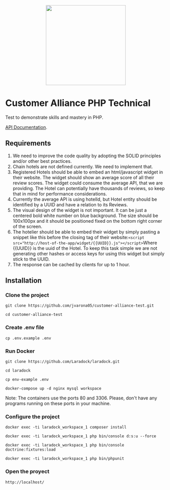 <p align="center"><img src="https://go.customer-alliance.com/build/images/logo.png?75938931" width="250"></p>

# Customer Alliance PHP Technical

Test to demonstrate skills and mastery in PHP. 

[API Documentation](https://jvarona05.github.io/customer-alliance-test/public/api.html).

## Requirements

1. We need to improve the code quality by adopting the SOLID principles and/or other best practices.
2. Chain hotels are not defined currently. We need to implement that.
3. Registered Hotels should be able to embed an html/javascript widget in their website.
  The widget should show an average score of all their review scores.
  The widget could consume the average API, that we are providing. The Hotel can potentially have thousands of reviews, so keep that in mind for performance considerations.
4. Currently the average API is using hotelId, but Hotel entity should be identified by a UUID and have a relation to its Reviews.
5. The visual design of the widget is not important. It can be just a centered bold white number on blue background. The size should be 100x100px and it should be positioned fixed on the bottom right corner of the screen.
6. The hotelier should be able to embed their widget by simply pasting a snippet like this before the closing </body> tag of their website:`<script src="http://host-of-the-app/widget/{{UUID}}.js"></script>`Where {{UUID}} is the uuid of the Hotel. To keep this task simple we are not generating other hashes or access keys for using this widget but simply stick to the UUID.
7. The response can be cached by clients for up to 1 hour.

## Installation

### Clone the project

```
git clone https://github.com/jvarona05/customer-alliance-test.git

cd customer-alliance-test
```

### Create .env file

```
cp .env.example .env
```

### Run Docker

```
git clone https://github.com/Laradock/laradock.git

cd laradock

cp env-example .env

docker-compose up -d nginx mysql workspace 
```

Note: The containers use the ports 80 and 3306. Please,
don't have any programs running on these ports in your machine.

### Configure the project

```
docker exec -ti laradock_workspace_1 composer install

docker exec -ti laradock_workspace_1 php bin/console d:s:u --force

docker exec -ti laradock_workspace_1 php bin/console doctrine:fixtures:load

docker exec -ti laradock_workspace_1 php bin/phpunit
```

### Open the proyect

```
http://localhost/
```
